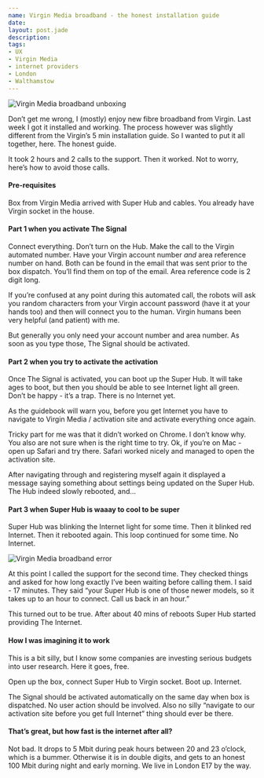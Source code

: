 ```yaml
---
name: Virgin Media broadband - the honest installation guide
date: 
layout: post.jade
description:
tags:
- UX
- Virgin Media
- internet providers
- London
- Walthamstow
---
```


<img src="https://alexsavin.me/photos/2016-02-11-virginmedia.jpg" class="featured" alt="Virgin Media broadband unboxing">

Don’t get me wrong, I (mostly) enjoy new fibre broadband from Virgin. Last week I got it installed and working. The process however was slightly different from the Virgin’s 5 min installation guide. So I wanted to put it all together, here. The honest guide.

It took 2 hours and 2 calls to the support. Then it worked. Not to worry, here’s how to avoid those calls.

#### Pre-requisites

Box from Virgin Media arrived with Super Hub and cables. You already have Virgin socket in the house.

#### Part 1 when you activate The Signal

Connect everything. Don’t turn on the Hub. Make the call to the Virgin automated number. Have your Virgin account number _and_ area reference number on hand. Both can be found in the email that was sent prior to the box dispatch. You’ll find them on top of the email. Area reference code is 2 digit long.

If you’re confused at any point during this automated call, the robots will ask you random characters from your Virgin account password (have it at your hands too) and then will connect you to the human. Virgin humans been very helpful (and patient) with me.

But generally you only need your account number and area number. As soon as you type those, The Signal should be activated.

#### Part 2 when you try to activate the activation

Once The Signal is activated, you can boot up the Super Hub. It will take ages to boot, but then you should be able to see Internet light all green. Don’t be happy - it’s a trap. There is no Internet yet.

As the guidebook will warn you, before you get Internet you have to navigate to Virgin Media / activation site and activate everything once again.

Tricky part for me was that it didn’t worked on Chrome. I don’t know why. You also are not sure when is the right time to try. Ok, if you’re on Mac - open up Safari and try there. Safari worked nicely and managed to open the activation site. 

After navigating through and registering myself again it displayed a message saying something about settings being updated on the Super Hub. The Hub indeed slowly rebooted, and…

#### Part 3 when Super Hub is waaay to cool to be super

Super Hub was blinking the Internet light for some time. Then it blinked red Internet. Then it rebooted again. This loop continued for some time. No Internet.

<img src="https://alexsavin.me/photos/2016-02-11-virginmedia-error.jpg" class="featured" alt="Virgin Media broadband error">

At this point I called the support for the second time. They checked things and asked for how long exactly I’ve been waiting before calling them. I said - 17 minutes. They said “your Super Hub is one of those newer models, so it takes up to an hour to connect. Call us back in an hour.”

This turned out to be true. After about 40 mins of reboots Super Hub started providing The Internet.

#### How I was imagining it to work

This is a bit silly, but I know some companies are investing serious budgets into user research. Here it goes, free.

Open up the box, connect Super Hub to Virgin socket. Boot up. Internet.

The Signal should be activated automatically on the same day when box is dispatched. No user action should be involved. Also no silly “navigate to our activation site before you get full Internet” thing should ever be there.

#### That’s great, but how fast is the internet after all?

Not bad. It drops to 5 Mbit during peak hours between 20 and 23 o’clock, which is a bummer. Otherwise it is in double digits, and gets to an honest 100 Mbit during night and early morning. We live in London E17 by the way.
